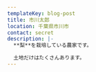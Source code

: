 ```yaml
---
templateKey: blog-post
title: 市川太郎
location: 千葉県市川市
contact: secret
description: |-
  **梨**を栽培している農家です。

  土地だけはたくさんあります。
---
```



